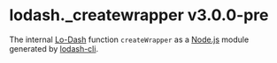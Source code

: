 # lodash._createwrapper v3.0.0-pre

The internal [Lo-Dash](https://lodash.com/) function `createWrapper` as a [Node.js](http://nodejs.org/) module generated by [lodash-cli](https://www.npmjs.com/package/lodash-cli).

